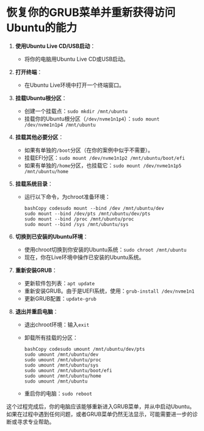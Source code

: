 # 恢复你的GRUB菜单并重新获得访问Ubuntu的能力



1. **使用Ubuntu Live CD/USB启动**：

   - 将你的电脑用Ubuntu Live CD或USB启动。

2. **打开终端**：

   - 在Ubuntu Live环境中打开一个终端窗口。

3. **挂载Ubuntu根分区**：

   - 创建一个挂载点：`sudo mkdir /mnt/ubuntu`
   - 挂载你的Ubuntu根分区（`/dev/nvme1n1p4`）：`sudo mount /dev/nvme1n1p4 /mnt/ubuntu`

4. **挂载其他必要分区**：

   - 如果有单独的`/boot`分区（在你的案例中似乎不需要）。
   - 挂载EFI分区：`sudo mount /dev/nvme1n1p2 /mnt/ubuntu/boot/efi`
   - 如果有单独的`/home`分区，也挂载它：`sudo mount /dev/nvme1n1p5 /mnt/ubuntu/home`

5. **挂载系统目录**：

   - 运行以下命令，为chroot准备环境：

     ```
     bashCopy codesudo mount --bind /dev /mnt/ubuntu/dev
     sudo mount --bind /dev/pts /mnt/ubuntu/dev/pts
     sudo mount --bind /proc /mnt/ubuntu/proc
     sudo mount --bind /sys /mnt/ubuntu/sys
     ```

6. **切换到已安装的Ubuntu环境**：

   - 使用chroot切换到你安装的Ubuntu系统：`sudo chroot /mnt/ubuntu`
   - 现在，你在Live环境中操作已安装的Ubuntu系统。

7. **重新安装GRUB**：

   - 更新软件包列表：`apt update`
   - 重新安装GRUB。由于是UEFI系统，使用：`grub-install /dev/nvme1n1`
   - 更新GRUB配置：`update-grub`

8. **退出并重启电脑**：

   - 退出chroot环境：输入`exit`

   - 卸载所有挂载的分区：

     ```
     bashCopy codesudo umount /mnt/ubuntu/dev/pts
     sudo umount /mnt/ubuntu/dev
     sudo umount /mnt/ubuntu/proc
     sudo umount /mnt/ubuntu/sys
     sudo umount /mnt/ubuntu/boot/efi
     sudo umount /mnt/ubuntu/home
     sudo umount /mnt/ubuntu
     ```

   - 重启你的电脑：`sudo reboot`

这个过程完成后，你的电脑应该能够重新进入GRUB菜单，并从中启动Ubuntu。如果在过程中遇到任何问题，或者GRUB菜单仍然无法显示，可能需要进一步的诊断或寻求专业帮助。